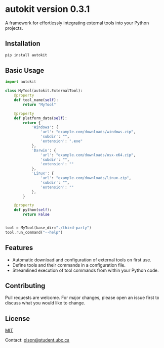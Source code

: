 # autokit version 0.3.1



A framework for effortlessly integrating external tools into your Python projects.

## Installation

```bash
pip install autokit 
```

## Basic Usage

```python
import autokit

class MyTool(autokit.ExternalTool):
    @property
    def tool_name(self):
        return "MyTool"

    @property
    def platform_data(self):
        return {
            'Windows': {
                'url': "example.com/downloads/windows.zip",
                'subdir': "",
                'extension': ".exe"
            },
            'Darwin': {
                'url': "example.com/downloads/osx-x64.zip",
                'subdir': "",
                'extension': ""
            },
            'Linux': {
                'url': "example.com/downloads/linux.zip",
                'subdir': "",
                'extension': ""
            },
        }

    @property
    def python(self):
        return False


tool = MyTool(base_dir="./third-party")
tool.run_command("--help")
```

## Features
- Automatic download and configuration of external tools on first use.
- Define tools and their commands in a configuration file.
- Streamlined execution of tool commands from within your Python code.

## Contributing
Pull requests are welcome. For major changes, please open an issue first to discuss what you would like to change.

## License
[MIT](https://choosealicense.com/licenses/mit/)


Contact: olson@student.ubc.ca